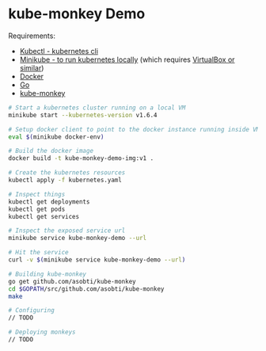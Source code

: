 # kube-monkey Demo

Requirements:

- [Kubectl - kubernetes cli](https://kubernetes.io/docs/tasks/tools/install-kubectl/)
- [Minikube - to run kubernetes locally](https://github.com/kubernetes/minikube#installation) (which requires [VirtualBox or similar](https://github.com/kubernetes/minikube#requirements))
- [Docker](https://docs.docker.com/engine/installation/)
- [Go](https://golang.org/doc/install)
- [kube-monkey](https://github.com/asobti/kube-monkey)

```sh
# Start a kubernetes cluster running on a local VM
minikube start --kubernetes-version v1.6.4

# Setup docker client to point to the docker instance running inside VM
eval $(minikube docker-env)

# Build the docker image
docker build -t kube-monkey-demo-img:v1 .

# Create the kubernetes resources
kubectl apply -f kubernetes.yaml

# Inspect things
kubectl get deployments
kubectl get pods
kubectl get services

# Inspect the exposed service url
minikube service kube-monkey-demo --url

# Hit the service
curl -v $(minikube service kube-monkey-demo --url)

# Building kube-monkey
go get github.com/asobti/kube-monkey
cd $GOPATH/src/github.com/asobti/kube-monkey
make

# Configuring
// TODO

# Deploying monkeys
// TODO
```
